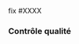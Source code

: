 <!-- Décrivez vos changements ici (optionnel pour les tous petits changements). -->

<!-- Remplacez XXXX par le numéro de ticket concerné (si il y en a un) , github fermera l'issus concerné automatiquement  (voir https://docs.github.com/en/issues/tracking-your-work-with-issues/linking-a-pull-request-to-an-issue pour plus d'info) --!>
fix #XXXX 

<!-- Si votre PR modifie du code Python, mettez à jour ou créez les tests unitaires associés. Signalez vos éventuelles difficultés afin que des contributeurs expérimentés puissent vous aider. -->

<!-- Si votre pull request requiert des actions particulières lors de la mise en production, renseignez-les ici afin qu’elles soient ajoutées au changelog lors du merge. -->

### Contrôle qualité

<!-- Donnez des instructions pour nous aider à vérifier vos changements.

Par exemple :

  - Lancez `python manage.py migrate` et `yarn test` ;
  - Créez un nouveau compte nommé `toto` ;
  - Envoyez un message privé à quelqu’un d’autre, le titre du message doit apparaître en rose. -->

<!-- Merci ! -->
